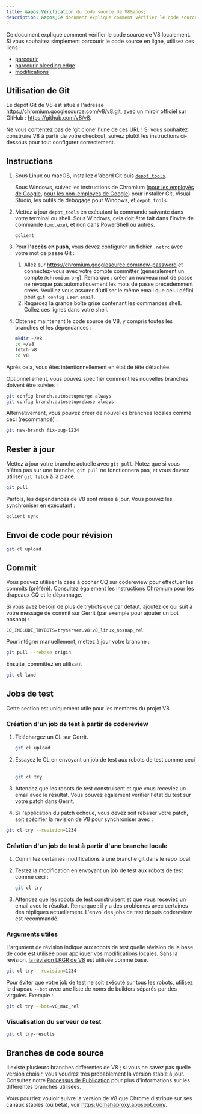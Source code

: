 ```yaml
---
title: &apos;Vérification du code source de V8&apos;
description: &apos;Ce document explique comment vérifier le code source de V8 localement.&apos;
---
```

Ce document explique comment vérifier le code source de V8 localement. Si vous souhaitez simplement parcourir le code source en ligne, utilisez ces liens :

- [parcourir](https://chromium.googlesource.com/v8/v8/)
- [parcourir bleeding edge](https://chromium.googlesource.com/v8/v8/+/master)
- [modifications](https://chromium.googlesource.com/v8/v8/+log/master)

## Utilisation de Git

Le dépôt Git de V8 est situé à l&apos;adresse https://chromium.googlesource.com/v8/v8.git, avec un miroir officiel sur GitHub : https://github.com/v8/v8.

Ne vous contentez pas de ‘git clone’ l&apos;une de ces URL ! Si vous souhaitez construire V8 à partir de votre checkout, suivez plutôt les instructions ci-dessous pour tout configurer correctement.

## Instructions

1. Sous Linux ou macOS, installez d&apos;abord Git puis [`depot_tools`](https://commondatastorage.googleapis.com/chrome-infra-docs/flat/depot_tools/docs/html/depot_tools_tutorial.html#_setting_up).

    Sous Windows, suivez les instructions de Chromium ([pour les employés de Google](https://goto.google.com/building-chrome-win), [pour les non-employés de Google](https://chromium.googlesource.com/chromium/src/+/master/docs/windows_build_instructions.md#Setting-up-Windows)) pour installer Git, Visual Studio, les outils de débogage pour Windows, et `depot_tools`.

1. Mettez à jour `depot_tools` en exécutant la commande suivante dans votre terminal ou shell. Sous Windows, cela doit être fait dans l&apos;invite de commande (`cmd.exe`), et non dans PowerShell ou autres.

    ```
    gclient
    ```

1. Pour **l&apos;accès en push**, vous devez configurer un fichier `.netrc` avec votre mot de passe Git :

    1. Allez sur https://chromium.googlesource.com/new-password et connectez-vous avec votre compte committer (généralement un compte `@chromium.org`). Remarque : créer un nouveau mot de passe ne révoque pas automatiquement les mots de passe précédemment créés. Veuillez vous assurer d&apos;utiliser le même email que celui défini pour `git config user.email`.
    1. Regardez la grande boîte grise contenant les commandes shell. Collez ces lignes dans votre shell.

1. Obtenez maintenant le code source de V8, y compris toutes les branches et les dépendances :

    ```bash
    mkdir ~/v8
    cd ~/v8
    fetch v8
    cd v8
    ```

Après cela, vous êtes intentionnellement en état de tête détachée.

Optionnellement, vous pouvez spécifier comment les nouvelles branches doivent être suivies :

```bash
git config branch.autosetupmerge always
git config branch.autosetuprebase always
```

Alternativement, vous pouvez créer de nouvelles branches locales comme ceci (recommandé) :

```bash
git new-branch fix-bug-1234
```

## Rester à jour

Mettez à jour votre branche actuelle avec `git pull`. Notez que si vous n&apos;êtes pas sur une branche, `git pull` ne fonctionnera pas, et vous devrez utiliser `git fetch` à la place.

```bash
git pull
```

Parfois, les dépendances de V8 sont mises à jour. Vous pouvez les synchroniser en exécutant :

```bash
gclient sync
```

## Envoi de code pour révision

```bash
git cl upload
```

## Commit

Vous pouvez utiliser la case à cocher CQ sur codereview pour effectuer les commits (préféré). Consultez également les [instructions Chromium](https://chromium.googlesource.com/chromium/src/+/master/docs/infra/cq.md) pour les drapeaux CQ et le dépannage.

Si vous avez besoin de plus de trybots que par défaut, ajoutez ce qui suit à votre message de commit sur Gerrit (par exemple pour ajouter un bot nosnap) :

```
CQ_INCLUDE_TRYBOTS=tryserver.v8:v8_linux_nosnap_rel
```

Pour intégrer manuellement, mettez à jour votre branche :

```bash
git pull --rebase origin
```

Ensuite, committez en utilisant

```bash
git cl land
```

## Jobs de test

Cette section est uniquement utile pour les membres du projet V8.

### Création d&apos;un job de test à partir de codereview

1. Téléchargez un CL sur Gerrit.

    ```bash
    git cl upload
    ```

1. Essayez le CL en envoyant un job de test aux robots de test comme ceci :

    ```bash
    git cl try
    ```

1. Attendez que les robots de test construisent et que vous receviez un email avec le résultat. Vous pouvez également vérifier l&apos;état du test sur votre patch dans Gerrit.

1. Si l&apos;application du patch échoue, vous devez soit rebaser votre patch, soit spécifier la révision de V8 pour synchroniser avec :

```bash
git cl try --revision=1234
```

### Création d&apos;un job de test à partir d&apos;une branche locale

1. Commitez certaines modifications à une branche git dans le repo local.

1. Testez la modification en envoyant un job de test aux robots de test comme ceci :

    ```bash
    git cl try
    ```

1. Attendez que les robots de test construisent et que vous receviez un email avec le résultat. Remarque : il y a des problèmes avec certaines des répliques actuellement. L&apos;envoi des jobs de test depuis codereview est recommandé.

### Arguments utiles

L&apos;argument de révision indique aux robots de test quelle révision de la base de code est utilisée pour appliquer vos modifications locales. Sans la révision, [la révision LKGR de V8](https://v8-status.appspot.com/lkgr) est utilisée comme base.

```bash
git cl try --revision=1234
```

Pour éviter que votre job de test ne soit exécuté sur tous les robots, utilisez le drapeau `--bot` avec une liste de noms de builders séparés par des virgules. Exemple :

```bash
git cl try --bot=v8_mac_rel
```

### Visualisation du serveur de test

```bash
git cl try-results
```

## Branches de code source

Il existe plusieurs branches différentes de V8 ; si vous ne savez pas quelle version choisir, vous voudrez très probablement la version stable à jour. Consultez notre [Processus de Publication](/docs/release-process) pour plus d'informations sur les différentes branches utilisées.

Vous pourriez vouloir suivre la version de V8 que Chrome distribue sur ses canaux stables (ou bêta), voir https://omahaproxy.appspot.com/.
